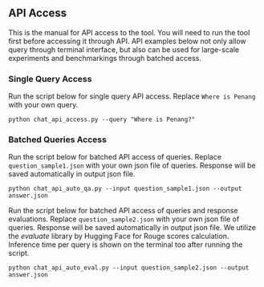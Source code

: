 ## API Access
This is the manual for API access to the tool. You will need to run the tool first before accessing it through API. API examples below not only allow query through terminal interface, but also can be used for large-scale experiments and benchmarkings through batched access.

### Single Query Access
Run the script below for single query API access. Replace `Where is Penang` with your own query.
```
python chat_api_access.py --query "Where is Penang?"
```
### Batched Queries Access
Run the script below for batched API access of queries. Replace `question_sample1.json` with your own json file of queries. Response will be saved automatically in output json file.
```
python chat_api_auto_qa.py --input question_sample1.json --output answer.json
```
Run the script below for batched API access of queries and response evaluations. Replace `question_sample2.json` with your own json file of queries. Response will be saved automatically in output json file. We utilize the *evaluate* library by Hugging Face for Rouge scores calculation. Inference time per query is shown on the terminal too after running the script.
```
python chat_api_auto_eval.py --input question_sample2.json --output answer.json
```
